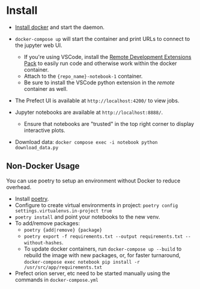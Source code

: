 # Install

- [Install docker](https://docs.docker.com/get-docker/) and start the daemon.
- `docker-compose up`  will start the container and print URLs to connect to the jupyter web UI.
	- If you're using VSCode, install the [Remote Development Extensions Pack](https://marketplace.visualstudio.com/items?itemName=ms-vscode-remote.vscode-remote-extensionpack) to easily run code and otherwise work within the docker container. 
	- Attach to the `{repo_name}-notebook-1` container.
	- Be sure to install the VSCode python extension in the *remote* container as well. 

- The Prefect UI is available at `http://localhost:4200/` to view jobs.
- Jupyter notebooks are available at `http://localhost:8888/`. 
  - Ensure that notebooks are "trusted" in the top right corner to display interactive plots.
- Download data: `docker compose exec -i notebook python download_data.py` 

## Non-Docker Usage

You can use poetry to setup an environment without Docker to reduce overhead. 

- Install [poetry](https://python-poetry.org/docs/).
- Configure to create virtual environments in project: `poetry config settings.virtualenvs.in-project true`
- `poetry install` and point your notebooks to the new venv.
- To add/remove packages:
  - `poetry {add|remove} {package}` 
  - `poetry export -f requirements.txt --output requirements.txt --without-hashes`. 
  - To update docker containers, run `docker-compose up --build` to rebuild the image with new packages, or, for faster turnaround, `docker-compose exec notebook pip install -r /usr/src/app/requirements.txt`
- Prefect orion server, etc need to be started manually using the commands in
  `docker-compose.yml`

